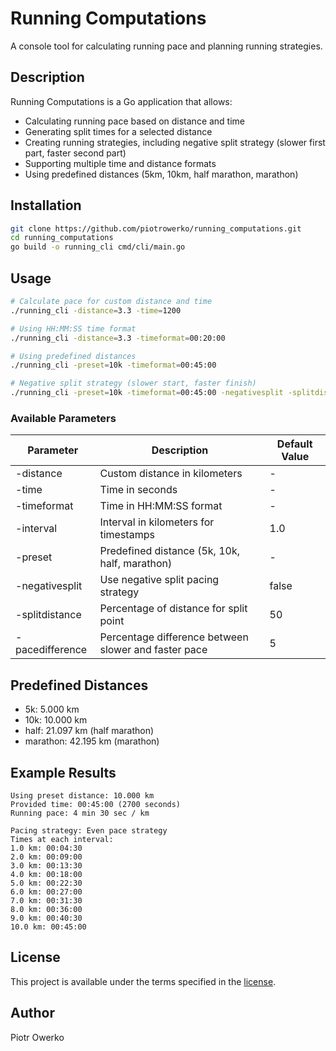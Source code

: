 # Running Computations

A console tool for calculating running pace and planning running strategies.

## Description

Running Computations is a Go application that allows:

- Calculating running pace based on distance and time
- Generating split times for a selected distance
- Creating running strategies, including negative split strategy (slower first part, faster second part)
- Supporting multiple time and distance formats
- Using predefined distances (5km, 10km, half marathon, marathon)

## Installation

```bash
git clone https://github.com/piotrowerko/running_computations.git
cd running_computations
go build -o running_cli cmd/cli/main.go
```

## Usage

```bash
# Calculate pace for custom distance and time
./running_cli -distance=3.3 -time=1200

# Using HH:MM:SS time format
./running_cli -distance=3.3 -timeformat=00:20:00

# Using predefined distances
./running_cli -preset=10k -timeformat=00:45:00

# Negative split strategy (slower start, faster finish)
./running_cli -preset=10k -timeformat=00:45:00 -negativesplit -splitdistance=60 -pacedifference=3
```

### Available Parameters

| Parameter | Description | Default Value |
|-----------|-------------|---------------|
| -distance | Custom distance in kilometers | - |
| -time | Time in seconds | - |
| -timeformat | Time in HH:MM:SS format | - |
| -interval | Interval in kilometers for timestamps | 1.0 |
| -preset | Predefined distance (5k, 10k, half, marathon) | - |
| -negativesplit | Use negative split pacing strategy | false |
| -splitdistance | Percentage of distance for split point | 50 |
| -pacedifference | Percentage difference between slower and faster pace | 5 |

## Predefined Distances

- 5k: 5.000 km
- 10k: 10.000 km
- half: 21.097 km (half marathon)
- marathon: 42.195 km (marathon)

## Example Results

```
Using preset distance: 10.000 km
Provided time: 00:45:00 (2700 seconds)
Running pace: 4 min 30 sec / km

Pacing strategy: Even pace strategy
Times at each interval:
1.0 km: 00:04:30
2.0 km: 00:09:00
3.0 km: 00:13:30
4.0 km: 00:18:00
5.0 km: 00:22:30
6.0 km: 00:27:00
7.0 km: 00:31:30
8.0 km: 00:36:00
9.0 km: 00:40:30
10.0 km: 00:45:00
```

## License

This project is available under the terms specified in the [license](LICENSE).

## Author

Piotr Owerko 